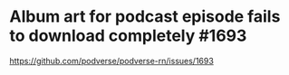 # Album art for podcast episode fails to download completely #1693

https://github.com/podverse/podverse-rn/issues/1693